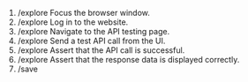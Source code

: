1. /explore Focus the browser window.
2. /explore Log in to the website.
3. /explore Navigate to the API testing page.
4. /explore Send a test API call from the UI.
5. /explore Assert that the API call is successful.
6. /explore Assert that the response data is displayed correctly.
7. /save
